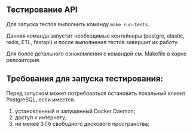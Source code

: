 ## Тестирование API

Для запуска тестов выполнить команду `make run-tests`. 

Данная команда запустит необходимые контейнеры (postgre, elastic, redis, ETL, fastapi) 
и после выполнения тестов завершит их работу.

Для более детального ознакомления с командой см. Makefile в корне репозитория.

## Требования для запуска тестирования:

Перед запуском может потребоваться остановить локальный клиент PostgreSQL, если имеется.

1. установленный и запущенный Docker Daemon;
2. доступ к интернету;
3. не менее 3 Гб свободного дискового пространства;
